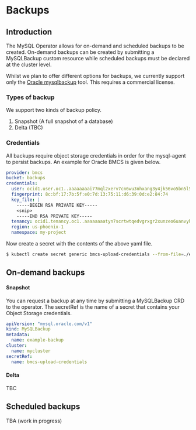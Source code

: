 # Backups

## Introduction

The MySQL Operator allows for on-demand and scheduled backups to be created.
On-demand backups can be created by submitting a MySQLBackup custom resource
while scheduled backups must be declared at the cluster level.

Whilst we plan to offer different options for backups, we currently support
only the [Oracle mysqlbackup][1] tool. This requires a commercial license.

### Types of backup

We support two kinds of backup policy.

 1. Snapshot (A full snapshot of a database)
 2. Delta (TBC)

### Credentials

All backups require object storage credentials in order for the mysql-agent to
persist backups. An example for Oracle BMCS is given below.

```yaml
provider: bmcs
bucket: backups
credentials:
  user: ocid1.user.oc1..aaaaaaaai77mql2xerv7cn6wu3nhxang3y4jk56vo5bn5l5lysl34avnui3q
  fingerprint: 8c:bf:17:7b:5f:e0:7d:13:75:11:d6:39:0d:e2:84:74
  key_file: |
    -----BEGIN RSA PRIVATE KEY-----
    <snip>
    -----END RSA PRIVATE KEY-----
  tenancy: ocid1.tenancy.oc1..aaaaaaaatyn7scrtwtqedvgrxgr2xunzeo6uanvyhzxqblctwkrpisvke4kq
  region: us-phoenix-1
  namespace: my-project
```

Now create a secret with the contents of the above yaml file.

```bash
$ kubectl create secret generic bmcs-upload-credentials --from-file=./examples/bmcs-backup-credentials.yaml
```

## On-demand backups

#### Snapshot

You can request a backup at any time by submitting a MySQLBackup CRD to the
operator. The secretRef is the name of a secret that contains your Object
Storage credentials.

```yaml
apiVersion: "mysql.oracle.com/v1"
kind: MySQLBackup
metadata:
  name: example-backup
cluster:
  name: mycluster
secretRef:
  name: bmcs-upload-credentials
```

#### Delta

TBC

## Scheduled backups

TBA (work in progress)

[1]: https://dev.mysql.com/doc/mysql-enterprise-backup/4.1/en/
